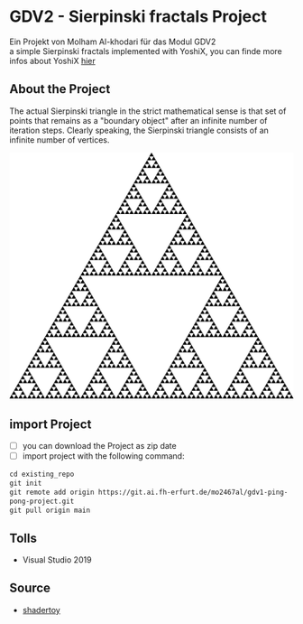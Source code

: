 # GDV2 - Sierpinski fractals Project

Ein Projekt von Molham Al-khodari für das Modul GDV2 <br>
a simple Sierpinski fractals implemented with YoshiX, you can finde more infos about YoshiX [hier](docs) <br>

## About the Project

The actual Sierpinski triangle in the strict mathematical sense is that set of points that remains as a "boundary object" after an infinite number of iteration steps. Clearly speaking, the Sierpinski triangle consists of an infinite number of vertices.

![](docs/photos/Sierpinski.png) <br>

## import Project

- [ ] you can download the Project as zip date
- [ ] import project with the following command:

```
cd existing_repo
git init
git remote add origin https://git.ai.fh-erfurt.de/mo2467al/gdv1-ping-pong-project.git
git pull origin main
```

## Tolls

- Visual Studio 2019

## Source

- [shadertoy](https://www.shadertoy.com/)

